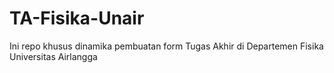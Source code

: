 # TA-Fisika-Unair

Ini repo khusus dinamika pembuatan form Tugas Akhir di Departemen Fisika Universitas Airlangga
